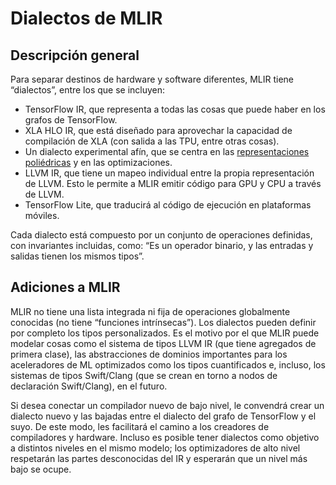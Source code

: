 # Dialectos de MLIR

## Descripción general

Para separar destinos de hardware y software diferentes, MLIR tiene “dialectos”, entre los que se incluyen:

- TensorFlow IR, que representa a todas las cosas que puede haber en los grafos de TensorFlow.
- XLA HLO IR, que está diseñado para aprovechar la capacidad de compilación de XLA (con salida a las TPU, entre otras cosas).
- Un dialecto experimental afín, que se centra en las [representaciones poliédricas](https://en.wikipedia.org/wiki/Polytope_model) y en las optimizaciones.
- LLVM IR, que tiene un mapeo individual entre la propia representación de LLVM. Esto le permite a MLIR emitir código para GPU y CPU a través de LLVM.
- TensorFlow Lite, que traducirá al código de ejecución en plataformas móviles.

Cada dialecto está compuesto por un conjunto de operaciones definidas, con invariantes incluidas, como: “Es un operador binario, y las entradas y salidas tienen los mismos tipos”.

## Adiciones a MLIR

MLIR no tiene una lista integrada ni fija de operaciones globalmente conocidas (no tiene “funciones intrínsecas”). Los dialectos pueden definir por completo los tipos personalizados. Es el motivo por el que MLIR puede modelar cosas como el sistema de tipos LLVM IR (que tiene agregados de primera clase), las abstracciones de dominios importantes para los aceleradores de ML optimizados como los tipos cuantificados e, incluso, los sistemas de tipos Swift/Clang (que se crean en torno a nodos de declaración Swift/Clang), en el futuro.

Si desea conectar un compilador nuevo de bajo nivel, le convendrá crear un dialecto nuevo y las bajadas entre el dialecto del grafo de TensorFlow y el suyo. De este modo, les facilitará el camino a los creadores de compiladores y hardware. Incluso es posible tener dialectos como objetivo a distintos niveles en el mismo modelo; los optimizadores de alto nivel respetarán las partes desconocidas del IR y esperarán que un nivel más bajo se ocupe.

